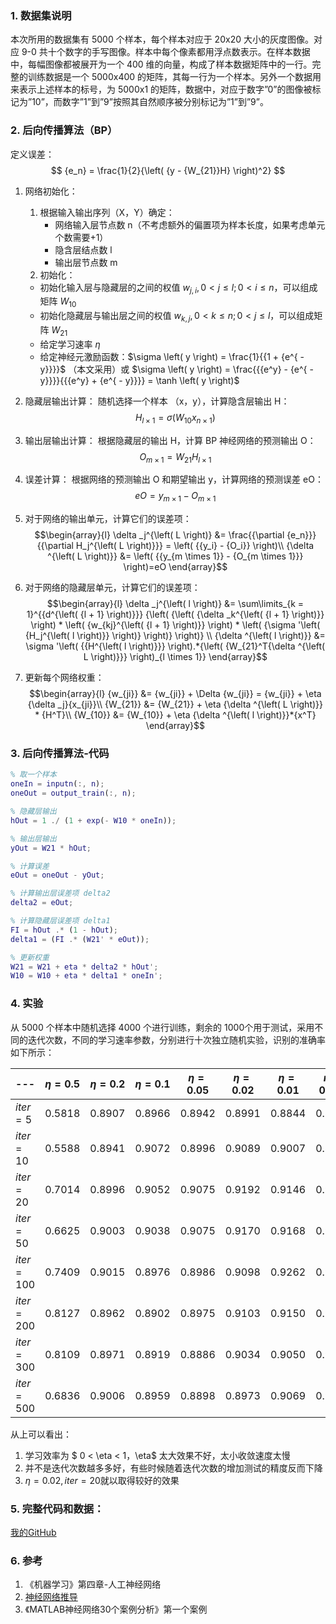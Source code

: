 <script type="text/javascript" src="http://cdn.mathjax.org/mathjax/latest/MathJax.js?config=default"></script>

### 1. 数据集说明

本次所用的数据集有 5000 个样本，每个样本对应于 20x20 大小的灰度图像。对应 9-0 共十个数字的手写图像。样本中每个像素都用浮点数表示。在样本数据中，每幅图像都被展开为一个 400 维的向量，构成了样本数据矩阵中的一行。完整的训练数据是一个 5000x400 的矩阵，其每一行为一个样本。另外一个数据用来表示上述样本的标号，为 5000x1 的矩阵，数据中，对应于数字”0”的图像被标记为”10”，而数字”1”到”9”按照其自然顺序被分别标记为”1”到”9”。


### 2. 后向传播算法（BP）

定义误差：
$$
{e_n} = \frac{1}{2}{\left( {y - {W_{21}}H} \right)^2}
$$

1. 网络初始化：
    1. 根据输入输出序列（X，Y）确定：
        + 网络输入层节点数 n（不考虑额外的偏置项为样本长度，如果考虑单元个数需要+1）
        + 隐含层结点数 l
        + 输出层节点数 m
    2. 初始化：
    + 初始化输入层与隐藏层的之间的权值 $w_{j,i},0<j \le l;0<i \le n$，可以组成矩阵 $W_{10}$
    + 初始化隐藏层与输出层之间的权值 $w_{k,j},0<k \le n;0<j \le l$，可以组成矩阵 $W_{21}$
    + 给定学习速率 $\eta$
    + 给定神经元激励函数：$\sigma \left( y \right) = \frac{1}{{1 + {e^{ - y}}}}$ （本文采用）或 $\sigma \left( y \right) = \frac{{{e^y} - {e^{ - y}}}}{{{e^y} + {e^{ - y}}}} = \tanh \left( y \right)$

2. 隐藏层输出计算：
    随机选择一个样本 （x，y），计算隐含层输出 H：
    $${H_{l \times 1}} = \sigma \left( {{W_{10}}x_{n \times 1}} \right)$$
3. 输出层输出计算：
    根据隐藏层的输出 H，计算 BP 神经网络的预测输出 O：
    $${O_{m \times 1}} = {W_{21}}{H_{l \times 1}}$$
4. 误差计算：
    根据网络的预测输出 O 和期望输出 y，计算网络的预测误差 eO：
    $$eO = y_{m \times 1} - O_{m \times 1}$$
5. 对于网络的输出单元，计算它们的误差项：
    $$\begin{array}{l}
\delta _j^{\left( L \right)} &= \frac{{\partial {e_n}}}{{\partial H_j^{\left( L \right)}}} = \left( {{y_i} - {O_i}} \right)\\
{\delta ^{\left( L \right)}} &= \left( {{y_{m \times 1}} - {O_{m \times 1}}} \right)=eO
\end{array}$$
6. 对于网络的隐藏层单元，计算它们的误差项：
$$\begin{array}{l}
\delta _j^{\left( l \right)} &= \sum\limits_{k = 1}^{{d^{\left( {l + 1} \right)}}} {\left( {\left( {\delta _k^{\left( {l + 1} \right)}} \right) * \left( {w_{kj}^{\left( {l + 1} \right)}} \right) * \left( {\sigma '\left( {H_j^{\left( l \right)}} \right)} \right)} \right)} \\
{\delta ^{\left( l \right)}} &= \sigma '\left( {{H^{\left( l \right)}}} \right).*{\left( {W_{21}^T{\delta ^{\left( L \right)}}} \right)_{l \times 1}}
\end{array}$$   
7. 更新每个网络权重：
$$\begin{array}{l}
{w_{ji}} &= {w_{ji}} + \Delta {w_{ji}} = {w_{ji}} + \eta {\delta _j}{x_{ji}}\\
{W_{21}} &= {W_{21}} + \eta {\delta ^{\left( L \right)}} * {H^T}\\
{W_{10}} &= {W_{10}} + \eta {\delta ^{\left( l \right)}}*{x^T}
\end{array}$$

### 3. 后向传播算法-代码
```m
% 取一个样本
oneIn = inputn(:, n);
oneOut = output_train(:, n);

% 隐藏层输出             
hOut = 1 ./ (1 + exp(- W10 * oneIn));

% 输出层输出
yOut = W21 * hOut;

% 计算误差
eOut = oneOut - yOut;     

% 计算输出层误差项 delta2
delta2 = eOut;

% 计算隐藏层误差项 delta1
FI = hOut .* (1 - hOut);
delta1 = (FI .* (W21' * eOut));

% 更新权重
W21 = W21 + eta * delta2 * hOut';
W10 = W10 + eta * delta1 * oneIn';
```

### 4. 实验

从 5000 个样本中随机选择 4000 个进行训练，剩余的 1000个用于测试，采用不同的迭代次数，不同的学习速率参数，分别进行十次独立随机实验，识别的准确率如下所示：

| ---  |  $\eta = 0.5$ | $\eta = 0.2$| $\eta = 0.1$| $\eta = 0.05$ |$\eta = 0.02$ | $\eta = 0.01$ |$\eta = 0.005$ |$\eta = 0.001$ |
| ---  | ------   | ------| -- | --   | --  |  -   |  --  | -- |
|$iter = 5$ |  0.5818   |0.8907     |0.8966     |0.8942     |0.8991     |0.8844     |0.8627     |0.7398| 
|$iter = 10$  | 0.5588  |0.8941     |0.9072     |0.8996     |0.9089     |0.9007     |0.8890     |0.8116| 
|$iter = 20$  | 0.7014  |0.8996     |0.9052     |0.9075     |0.9192     |0.9146     |0.9070     |0.8645| 
|$iter = 50$  | 0.6625  |0.9003     |0.9038     |0.9075     |0.9170     |0.9168     |0.9164     |0.8872| 
|$iter = 100$| 0.7409   |0.9015     |0.8976     |0.8986     |0.9098     |0.9262     |0.9149     |0.9124| 
|$iter = 200$| 0.8127   |0.8962     |0.8902     |0.8975     |0.9103     |0.9150     |0.9192     |0.9176| 
|$iter = 300$| 0.8109   |0.8971     |0.8919     |0.8886     |0.9034     |0.9050     |0.9170     |0.9160| 
|$iter = 500$| 0.6836   |0.9006     |0.8959     |0.8898     |0.8973     |0.9069     |0.9153     |0.9219| 

从上可以看出：
1. 学习效率为 $ 0 < \eta < 1$，$\eta$ 太大效果不好，太小收敛速度太慢
2. 并不是迭代次数越多多好，有些时候随着迭代次数的增加测试的精度反而下降
3. $\eta = 0.02, iter = 20$就以取得较好的效果

### 5. 完整代码和数据：

[我的GitHub](https://github.com/muzichao/MachineLearning/tree/master/BP%E7%A5%9E%E7%BB%8F%E7%BD%91%E7%BB%9C%E7%9A%84%E6%95%B0%E6%8D%AE%E5%88%86%E7%B1%BB-OCR%E6%96%87%E6%9C%AC%E8%AF%86%E5%88%AB)
### 6. 参考

1. 《机器学习》第四章-人工神经网络
2. [神经网络推导](http://blog.csdn.net/endlch/article/details/46933861)
3. 《MATLAB神经网络30个案例分析》第一个案例

